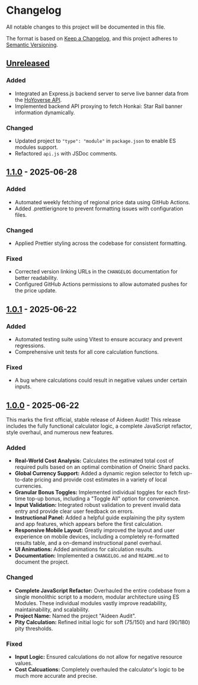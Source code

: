 # Changelog

All notable changes to this project will be documented in this file.

The format is based on [Keep a Changelog](https://keepachangelog.com/en/1.0.0/),
and this project adheres to [Semantic Versioning](https://semver.org/spec/v2.0.0.html).

## [Unreleased]

### Added

-   Integrated an Express.js backend server to serve live banner data from the [HoYoverse API](https://github.com/torikushiii/hoyoverse-api).
-   Implemented backend API proxying to fetch Honkai: Star Rail banner information dynamically.

### Changed

-   Updated project to `"type": "module"` in `package.json` to enable ES modules support.
-   Refactored `api.js` with JSDoc comments.

## [1.1.0] - 2025-06-28

### Added

-   Automated weekly fetching of regional price data using GitHub Actions.
-   Added .prettierignore to prevent formatting issues with configuration files.

### Changed

-   Applied Prettier styling across the codebase for consistent formatting.

### Fixed

-   Corrected version linking URLs in the `CHANGELOG` documentation for better readability.
-   Configured GitHub Actions permissions to allow automated pushes for the price update.

## [1.0.1] - 2025-06-22

### Added

-   Automated testing suite using Vitest to ensure accuracy and prevent regressions.
-   Comprehensive unit tests for all core calculation functions.

### Fixed

-   A bug where calculations could result in negative values under certain inputs.

## [1.0.0] - 2025-06-22

This marks the first official, stable release of Aideen Audit! This release includes the fully functional calculator logic, a complete JavaScript refactor, style overhaul, and numerous new features.

### Added

-   **Real-World Cost Analysis:** Calculates the estimated total cost of required pulls based on an optimal combination of Oneiric Shard packs.
-   **Global Currency Support:** Added a dynamic region selector to fetch up-to-date pricing and provide cost estimates in a variety of local currencies.
-   **Granular Bonus Toggles:** Implemented individual toggles for each first-time top-up bonus, including a "Toggle All" option for convenience.
-   **Input Validation:** Integrated robust validation to prevent invalid data entry and provide clear user feedback on errors.
-   **Instructional Panel:** Added a helpful guide explaining the pity system and app features, which appears before the first calculation.
-   **Responsive Mobile Layout:** Greatly improved the layout and user experience on mobile devices, including a completely re-formatted results table, and a on-demand instructional panel overhaul.
-   **UI Animations:** Added animations for calculation results.
-   **Documentation:** Implemented a `CHANGELOG.md` and `README.md` to document the project.

### Changed

-   **Complete JavaScript Refactor:** Overhauled the entire codebase from a single monolithic script to a modern, modular architecture using ES Modules. These individual modules vastly improve readability, maintainability, and scalability.
-   **Project Name:** Named the project "Aideen Audit".
-   **Pity Calculation:** Refined initial logic for soft (75/150) and hard (90/180) pity thresholds.

### Fixed

-   **Input Logic:** Ensured calculations do not allow for negative resource values.
-   **Cost Calcuations:** Completely overhauled the calculator's logic to be much more accurate and precise.

[Unreleased]: https://github.com/kitbur/aideen-audit/compare/v1.1.0...HEAD
[1.1.0]: https://github.com/kitbur/aideen-audit/compare/v1.0.1...v1.1.0
[1.0.1]: https://github.com/kitbur/aideen-audit/compare/v1.0.0...v1.0.1
[1.0.0]: https://github.com/kitbur/aideen-audit/releases/tag/v1.0.0
